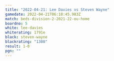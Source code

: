 ```yaml
---
title: "2022-04-21: Lee Davies vs Steven Wayne"
gamedate: 2022-04-21T06:18:45.983Z
match: beds-division-2-2021-22-ou-home
boardno: 5
white: lee-davies
whiterating: 1791e
black: steven-wayne
blackrating: "1308"
result: 1-0
pgn: ""
---
```

